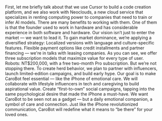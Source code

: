 First, let me briefly talk about that we use Cursor to build a code creation platform, and we also work with
Neoclouds, a new cloud service that specializes in renting computing power to companies that need to train
or infer AI models.
There are many benefits to working with them. One of them is that the founder used to work in hardware
and has considerable experience in both software and hardware.
Our vision isn’t just to enter the market — we want to lead it.
To gain market dominance, we’re applying a diversified strategy:
Localized versions with language and culture-specific features.
Flexible payment options like credit installments and partner financing — we're in talks with leasing
companies.
As you can see, we offer three subscription models that maximize value for every type of user.
Robots: NT$200,000, with a free two-month Pro subscription.
But we’re not stopping there.
To create herd behavior, we plan to partner with influencers, launch limited-edition campaigns, and build
early hype.
Our goal is to make CaroBot feel essential — like the iPhone of emotional care.
We will collaborate with lifestyle influencers in tech and caregiving to build aspirational value.
Create “first-to-own” social campaigns, tapping into the same psychological desire that made the iPhone a
must-have.
We want CaroBot to be seen not as a gadget — but a daily emotional companion,
a symbol of care and connection.
Just like the iPhone revolutionized communication,
CaroBot will redefine what it means to “be there” for your loved ones.
